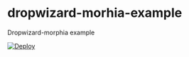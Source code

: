 # dropwizard-morhia-example
Dropwizard-morphia example

[![Deploy](https://www.herokucdn.com/deploy/button.svg)](https://heroku.com/deploy)
